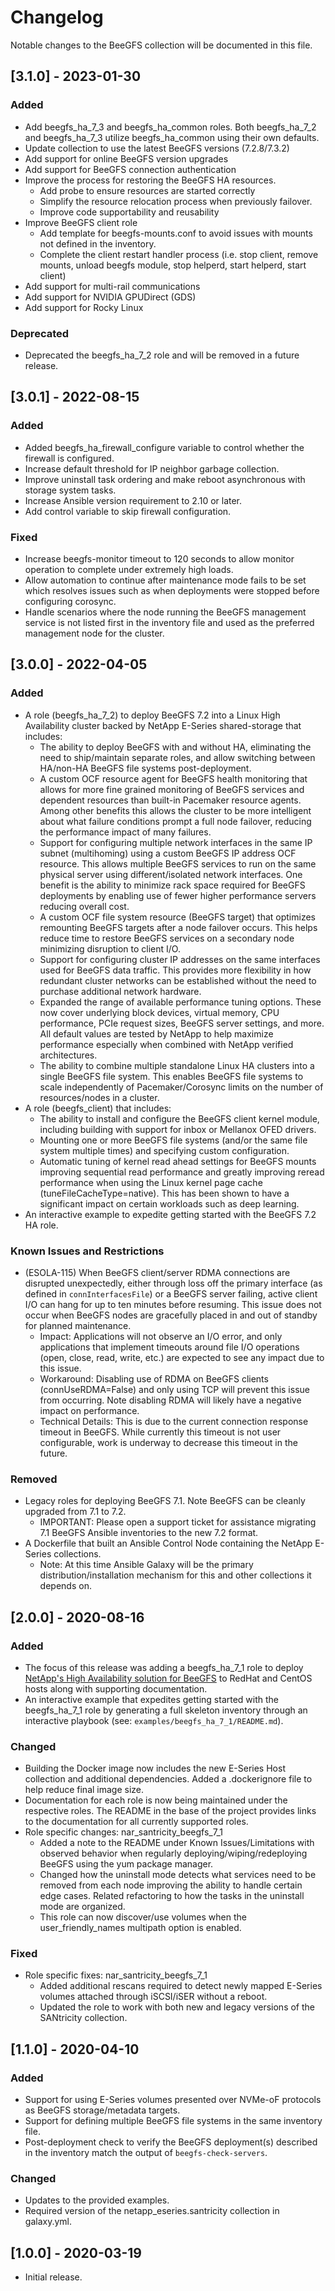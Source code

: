 # Changelog
Notable changes to the BeeGFS collection will be documented in this file.

[3.1.0] - 2023-01-30
--------------------
### Added
- Add beegfs_ha_7_3 and beegfs_ha_common roles. Both beegfs_ha_7_2 and beegfs_ha_7_3 utilize beegfs_ha_common using their own defaults.
- Update collection to use the latest BeeGFS versions (7.2.8/7.3.2)
- Add support for online BeeGFS version upgrades
- Add support for BeeGFS connection authentication
- Improve the process for restoring the BeeGFS HA resources.
  - Add probe to ensure resources are started correctly
  - Simplify the resource relocation process when previously failover.
  - Improve code supportability and reusability
- Improve BeeGFS client role
  - Add template for beegfs-mounts.conf to avoid issues with mounts not defined in the inventory.
  - Complete the client restart handler process (i.e. stop client, remove mounts, unload beegfs module, stop helperd, start helperd, start client)
- Add support for multi-rail communications
- Add support for NVIDIA GPUDirect (GDS)
- Add support for Rocky Linux

### Deprecated
- Deprecated the beegfs_ha_7_2 role and will be removed in a future release.

[3.0.1] - 2022-08-15
--------------------
### Added
- Added beegfs_ha_firewall_configure variable to control whether the firewall is configured.
- Increase default threshold for IP neighbor garbage collection.
- Improve uninstall task ordering and make reboot asynchronous with storage system tasks.
- Increase Ansible version requirement to 2.10 or later.
- Add control variable to skip firewall configuration.

### Fixed
- Increase beegfs-monitor timeout to 120 seconds to allow monitor operation to complete under extremely high loads.
- Allow automation to continue after maintenance mode fails to be set which resolves issues such as when deployments
  were stopped before configuring corosync.
- Handle scenarios where the node running the BeeGFS management service is not listed first in the inventory file and
  used as the preferred management node for the cluster.

[3.0.0] - 2022-04-05
--------------------
 ### Added
- A role (beegfs_ha_7_2) to deploy BeeGFS 7.2 into a Linux High Availability cluster backed by NetApp E-Series
  shared-storage that includes:
  - The ability to deploy BeeGFS with and without HA, eliminating the need to ship/maintain separate roles, and allow
    switching between HA/non-HA BeeGFS file systems post-deployment.
  - A custom OCF resource agent for BeeGFS health monitoring that allows for more fine grained monitoring of BeeGFS
    services and dependent resources than built-in Pacemaker resource agents. Among other benefits this allows the
    cluster to be more intelligent about what failure conditions prompt a full node failover, reducing the performance
    impact of many failures.
  - Support for configuring multiple network interfaces in the same IP subnet (multihoming) using a custom BeeGFS IP
    address OCF resource. This allows multiple BeeGFS services to run on the same physical server using
    different/isolated network interfaces. One benefit is the ability to minimize rack space required for BeeGFS
    deployments by enabling use of fewer higher performance servers reducing overall cost.
  - A custom OCF file system resource (BeeGFS target) that optimizes remounting BeeGFS targets after a node failover
    occurs. This helps reduce time to restore BeeGFS services on a secondary node minimizing disruption to client I/O.
  - Support for configuring cluster IP addresses on the same interfaces used for BeeGFS data traffic. This provides more
    flexibility in how redundant cluster networks can be established without the need to purchase additional network
    hardware.
  - Expanded the range of available performance tuning options. These now cover underlying block devices, virtual
    memory, CPU performance, PCIe request sizes, BeeGFS server settings, and more. All default values are tested by
    NetApp to help maximize performance especially when combined with NetApp verified architectures.
  - The ability to combine multiple standalone Linux HA clusters into a single BeeGFS file system. This enables BeeGFS
    file systems to scale independently of Pacemaker/Corosync limits on the number of resources/nodes in a cluster.
- A role (beegfs_client) that includes:
  - The ability to install and configure the BeeGFS client kernel module, including building with support for inbox or
    Mellanox OFED drivers.
  - Mounting one or more BeeGFS file systems (and/or the same file system multiple times) and specifying custom
    configuration.
  - Automatic tuning of kernel read ahead settings for BeeGFS mounts improving sequential read performance and greatly
    improving reread performance when using the Linux kernel page cache (tuneFileCacheType=native). This has been shown
    to have a significant impact on certain workloads such as deep learning.
- An interactive example to expedite getting started with the BeeGFS 7.2 HA role.

### Known Issues and Restrictions
- (ESOLA-115) When BeeGFS client/server RDMA connections are disrupted unexpectedly, either through loss off the primary
  interface (as defined in `connInterfacesFile`) or a BeeGFS server failing, active client I/O can hang for up to ten
  minutes before resuming. This issue does not occur when BeeGFS nodes are gracefully placed in and out of standby for
  planned maintenance.
  - Impact: Applications will not observe an I/O error, and only applications that implement timeouts around file I/O
    operations (open, close, read, write, etc.) are expected to see any impact due to this issue.
  - Workaround: Disabling use of RDMA on BeeGFS clients (connUseRDMA=False) and only using TCP will prevent this issue
    from occurring. Note disabling RDMA will likely have a negative impact on performance.
  - Technical Details: This is due to the current connection response timeout in BeeGFS. While currently this timeout is
    not user configurable, work is underway to decrease this timeout in the future.

### Removed
- Legacy roles for deploying BeeGFS 7.1. Note BeeGFS can be cleanly upgraded from 7.1 to 7.2.
  - IMPORTANT: Please open a support ticket for assistance migrating 7.1 BeeGFS Ansible inventories to the new 7.2
    format.
- A Dockerfile that built an Ansible Control Node containing the NetApp E-Series collections.
  - Note: At this time Ansible Galaxy will be the primary distribution/installation mechanism for this and other
    collections it depends on.

[2.0.0] - 2020-08-16
--------------------
### Added
- The focus of this release was adding a beegfs_ha_7_1 role to deploy [NetApp's High Availability solution for
  BeeGFS](https://blog.netapp.com/high-availability-beegfs) to RedHat and CentOS hosts along with supporting
  documentation.
- An interactive example that expedites getting started with the beegfs_ha_7_1 role by generating a full skeleton
  inventory through an interactive playbook (see: `examples/beegfs_ha_7_1/README.md`).

### Changed
- Building the Docker image now includes the new E-Series Host collection and additional dependencies. Added a
  .dockerignore file to help reduce final image size.
- Documentation for each role is now being maintained under the respective roles. The README in the base of the project
  provides links to the documentation for all currently supported roles.
- Role specific changes: nar_santricity_beegfs_7_1
  - Added a note to the README under Known Issues/Limitations with observed behavior when regularly
    deploying/wiping/redeploying BeeGFS using the yum package manager.
  - Changed how the uninstall mode detects what services need to be removed from each node improving the ability to
    handle certain edge cases. Related refactoring to how the tasks in the uninstall mode are organized.
  - This role can now discover/use volumes when the user_friendly_names multipath option is enabled.

### Fixed
- Role specific fixes: nar_santricity_beegfs_7_1
  - Added additional rescans required to detect newly mapped E-Series volumes attached through iSCSI/iSER without a
    reboot.
  - Updated the role to work with both new and legacy versions of the SANtricity collection.

[1.1.0] - 2020-04-10
--------------------

### Added
- Support for using E-Series volumes presented over NVMe-oF protocols as BeeGFS storage/metadata targets.
- Support for defining multiple BeeGFS file systems in the same inventory file.
- Post-deployment check to verify the BeeGFS deployment(s) described in the inventory match the output of
  `beegfs-check-servers`.

### Changed
- Updates to the provided examples.
- Required version of the netapp_eseries.santricity collection in galaxy.yml.

[1.0.0] - 2020-03-19
--------------------
- Initial release.
